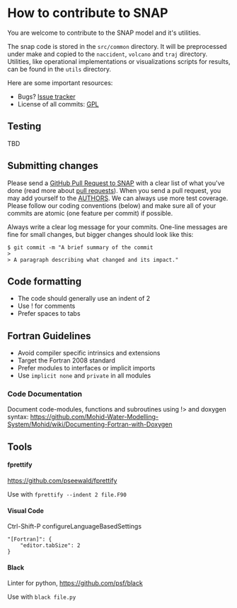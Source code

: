 # How to contribute to SNAP

You are welcome to contribute to the SNAP model and it's utilities.

The snap code is stored in the `src/common` directory. It will be preprocessed 
under make and copied to the `naccident`, `volcano` and `traj` directory.
Utilities, like operational implementations or visualizations scripts for results, 
can be found in the `utils` directory.

Here are some important resources:

  * Bugs? [Issue tracker](https://github.com/metno/snap/issues)
  * License of all commits: [GPL](https://github.com/metno/snap/blob/master/COPYING)

## Testing

TBD

## Submitting changes

Please send a [GitHub Pull Request to SNAP](https://github.com/metno/snap/pull/new/master) with a clear list of what you've done (read more about [pull requests](http://help.github.com/pull-requests/)). When you send a pull request, you may add yourself to the [AUTHORS](https://github.com/metno/snap/blob/master/AUTHORS). We can always use more test coverage. Please follow our coding conventions (below) and make sure all of your commits are atomic (one feature per commit) if possible.

Always write a clear log message for your commits. One-line messages are fine for small changes, but bigger changes should look like this:

    $ git commit -m "A brief summary of the commit
    > 
    > A paragraph describing what changed and its impact."


## Code formatting

* The code should generally use an indent of 2
* Use ! for comments
* Prefer spaces to tabs

## Fortran Guidelines

* Avoid compiler specific intrinsics and extensions
* Target the Fortran 2008 standard
* Prefer modules to interfaces or implicit imports
* Use `implicit none` and `private` in all modules

### Code Documentation

Document code-modules, functions and subroutines using !> and doxygen syntax:
https://github.com/Mohid-Water-Modelling-System/Mohid/wiki/Documenting-Fortran-with-Doxygen

## Tools

#### fprettify

https://github.com/pseewald/fprettify

Use with ```fprettify --indent 2 file.F90```

#### Visual Code

Ctrl-Shift-P  configureLanguageBasedSettings

    "[Fortran]": {
        "editor.tabSize": 2
    }

#### Black

Linter for python, https://github.com/psf/black

Use with ```black file.py```
